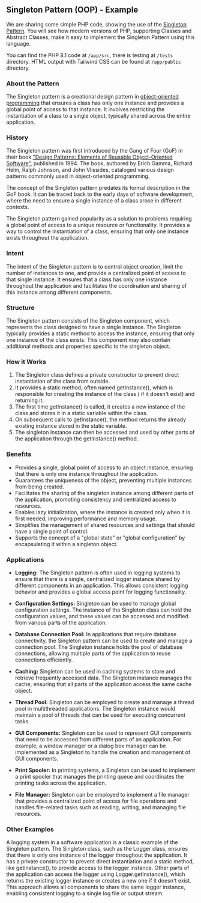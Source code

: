 ## Singleton Pattern (OOP) - Example

We are sharing some simple PHP code, showing the use of
the [Singleton Pattern](https://en.wikipedia.org/wiki/Singleton_pattern). You will see how modern
versions of PHP, supporting Classes and Abstract Classes, make it easy to implement the Singleton Pattern using this
language.

You can find the PHP 8.1 code at `/app/src`, there is testing at `/tests` directory. HTML output with Tailwind CSS can
be found at `/app/public` directory.

### About the Pattern

The Singleton pattern is a creational design pattern
in [object-oriented programming](https://en.wikipedia.org/wiki/Object-oriented_programming) that ensures a class has
only one instance and provides a global point of access to that instance. It involves restricting the instantiation of a
class to a single object, typically shared across the entire application.

### History

The Singleton pattern was first introduced by the Gang of Four (GoF) in their book ["Design Patterns: Elements of
Reusable Object-Oriented Software"](https://en.wikipedia.org/wiki/Design_Patterns), published in 1994. The book,
authored by Erich Gamma, Richard Helm, Ralph Johnson, and John Vlissides, cataloged various design patterns commonly
used in object-oriented programming.

The concept of the Singleton pattern predates its formal description in the GoF book. It can be traced back to the early
days of software development, where the need to ensure a single instance of a class arose in different contexts.

The Singleton pattern gained popularity as a solution to problems requiring a global point of access to a unique
resource or functionality. It provides a way to control the instantiation of a class, ensuring that only one instance
exists throughout the application.

### Intent

The intent of the Singleton pattern is to control object creation, limit the number of instances to one, and provide a
centralized point of access to that single instance. It ensures that a class has only one instance throughout the
application and facilitates the coordination and sharing of this instance among different components.

### Structure

The Singleton pattern consists of the Singleton component, which represents the class designed to have a single
instance. The Singleton typically provides a static method to access the instance, ensuring that only one instance of
the class exists. This component may also contain additional methods and properties specific to the singleton object.

### How it Works

1. The Singleton class defines a private constructor to prevent direct instantiation of the class from outside.
2. It provides a static method, often named getInstance(), which is responsible for creating the instance of the class (
   if it doesn't exist) and returning it.
3. The first time getInstance() is called, it creates a new instance of the class and stores it in a static variable
   within the class.
4. On subsequent calls to getInstance(), the method returns the already existing instance stored in the static variable.
5. The singleton instance can then be accessed and used by other parts of the application through the getInstance()
   method.

### Benefits

- Provides a single, global point of access to an object instance, ensuring that there is only one instance throughout
  the application.
- Guarantees the uniqueness of the object, preventing multiple instances from being created.
- Facilitates the sharing of the singleton instance among different parts of the application, promoting consistency and
  centralized access to resources.
- Enables lazy initialization, where the instance is created only when it is first needed, improving performance and
  memory usage.
- Simplifies the management of shared resources and settings that should have a single point of control.
- Supports the concept of a "global state" or "global configuration" by encapsulating it within a singleton object.

### Applications

- **Logging:** The Singleton pattern is often used in logging systems to ensure that there is a single, centralized
  logger instance shared by different components in an application. This allows consistent logging behavior and provides
  a global access point for logging functionality.

- **Configuration Settings:** Singleton can be used to manage global configuration settings. The instance of the
  Singleton class can hold the configuration values, and these values can be accessed and modified from various parts of
  the application.

- **Database Connection Pool:** In applications that require database connectivity, the Singleton pattern can be used to
  create and manage a connection pool. The Singleton instance holds the pool of database connections, allowing multiple
  parts of the application to reuse connections efficiently.

- **Caching:** Singleton can be used in caching systems to store and retrieve frequently accessed data. The Singleton
  instance manages the cache, ensuring that all parts of the application access the same cache object.

- **Thread Pool:** Singleton can be employed to create and manage a thread pool in multithreaded applications. The
  Singleton instance would maintain a pool of threads that can be used for executing concurrent tasks.

- **GUI Components:** Singleton can be used to represent GUI components that need to be accessed from different parts of
  an application. For example, a window manager or a dialog box manager can be implemented as a Singleton to handle the
  creation and management of GUI components.

- **Print Spooler:** In printing systems, a Singleton can be used to implement a print spooler that manages the printing
  queue and coordinates the printing tasks across the application.

- **File Manager:** Singleton can be employed to implement a file manager that provides a centralized point of access
  for file operations and handles file-related tasks such as reading, writing, and managing file resources.

### Other Examples

A logging system in a software application is a classic example of the Singleton pattern. The Singleton class, such as
the Logger class, ensures that there is only one instance of the logger throughout the application. It has a private
constructor to prevent direct instantiation and a static method, like getInstance(), to provide access to the logger
instance. Other parts of the application can access the logger using Logger.getInstance(), which returns the existing
logger instance or creates a new one if it doesn't exist. This approach allows all components to share the same logger
instance, enabling consistent logging to a single log file or output stream.